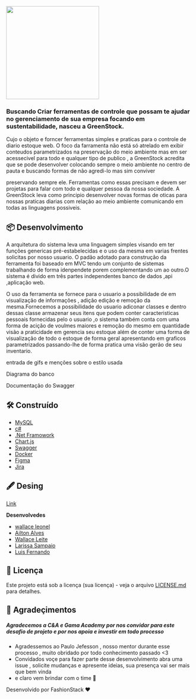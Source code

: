 
<img src="https://picfiles.alphacoders.com/484/484187.png" align="center" width="250"> 


### Buscando Criar ferramentas de controle que possam te ajudar no gerenciamento de sua empresa focando em sustentabilidade, nasceu a GreenStock.


<p> Cujo o objeto e forncer ferramentas simples e praticas para o controle de diario  estoque web.
 O foco da farramenta não está só atrelado em exibir conteudos parametrizados na preservação do meio ambiente mas em ser acessecivel para todo e qualquer 
tipo de publico , a GreenStock acredita que se pode desenvolver colocando sempre o meio ambiente no centro  de  pauta e buscando formas de não agredi-lo mas sim conviver 

 preservando sempre ele. Ferramentas como essas precisam e devem ser projetas para falar com todo e qualquer pessoa da nossa sociedade.
A GreenStock leva como principio desenvolver novas formas de oticas para nossas praticas diarias com relação ao meio ambiente comunicando em todas as linguagens possiveis.
</p>

## 📦 Desenvolvimento


<p>
 A arquitetura do sistema leva uma linguagem simples visando em ter funções genericas pré-estabelecidas e o uso da mesma em varias frentes solicitas por nosso usuario.
O padão adotado para construção da ferramenta foi baseado em MVC tendo um conjunto de sistemas trabalhando de forma idenpendete porem complementando um ao outro.O sistema é divido em três partes independentes banco de dados ,api ,aplicação web.
</p>

<p>
O uso da ferramenta se fornece para o usuario a possibilidade de  em visualização de informações , adição edição e remoção da mesma.Fornecemos a possibilidade do usuario adiconar classes e dentro dessas classe armazenar seus itens que podem conter caracteristicas pessoais fornecidas pelo o usuario ,o sistema  também conta com uma forma de acição de voulmes maiores e remoção do mesmo em quantidade visão a praticidade em gerencia seu estoque além de conter uma forma de visualização de todo o estoque de forma geral apresentando em graficos parametrizados passando-lhe de forma pratica uma visão gerão de  seu inventario.
</p>


entrada de gifs e menções sobre o estilo usada 


Diagrama do banco 


Documentação do Swagger 

## 🛠️ Construído 

- [MySQL](https://dev.mysql.com/doc/relnotes/mysql/8.0/en/news-8-0-21.html)
- [c#](https://docs.microsoft.com/pt-br/dotnet/csharp/)
- [.Net Framowork](https://docs.microsoft.com/pt-br/dotnet/)
- [Chart.js](https://www.chartjs.org/)
- [Swagger](https://swagger.io/)
- [Docker](https://docs.docker.com/)
- [Figma](https://help.figma.com/hc/en-us)
- [Jira](https://confluence.atlassian.com/jira/jira-documentation-1556.html)

## 🖋️ Desing 

[Link](https://www.figma.com/file/OpxHd2XGnacOnmk2zTHB1A/Untitled-(Copy)-(Copy)?node-id=0%3A1) 
 
 **Desenvolvedes** 

-    [wallace leonel](https://github.com/wallaceleonel)
-    [Ailton Alves](https://github.com/aailton)
-    [Wallace Leite ](https://github.com/wallacejerry)
-    [Larissa Sampaio](https://github.com/LarissaSampaio)
-    [Luis Fernando ](https://github.com/Luinando7)
  

## 📄 Licença

Este projeto está sob a licença (sua licença) - veja o arquivo [LICENSE.md](https://github.com/usuario/projeto/licenca) para detalhes.

## 🎁 Agradeçimentos 


##### Agradecemos a C&A e Gama Academy por nos convidar para este desafio de projeto e por nos apoia e investir em todo processo 

* Agradessemos ao Paulo Jefesson , nosso mentor durante esse processo , muito obridado por todo conhecimento passado <3
* Convidados voçe para fazer parte desse desenvolvimento  abra uma issue , solicite mudanças e apresente ideias, sua presença vai ser mais que bem vinda 
* e claro vem brindar com o time 🍺 




Desenvolvido por FashionStack ❤️ 


